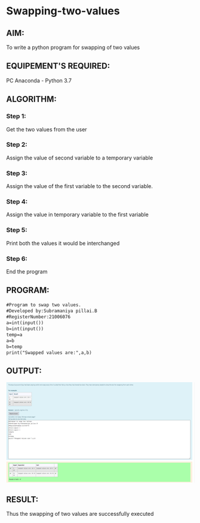# Swapping-two-values
## AIM:
To write a python program for swapping of two values
## EQUIPEMENT'S REQUIRED: 
PC
Anaconda - Python 3.7
## ALGORITHM: 
### Step 1:
Get the two values from the user
### Step 2: 
Assign the value of second variable to a temporary variable 
### Step 3: 
Assign the value of the first variable to the second variable.
### Step 4:  
Assign the value in temporary variable to the first variable
### Step 5: 
Print both the values it would be interchanged
### Step 6: 
End the program
## PROGRAM:
```
#Program to swap two values.
#Developed by:Subramaniya pillai.B
#RegisterNumber:21006076
a=int(input())
b=int(input())
temp=a
a=b
b=temp
print("Swapped values are:",a,b)
```
## OUTPUT:
![logo](swapping.png)



## RESULT:
Thus the swapping of two values are successfully executed



